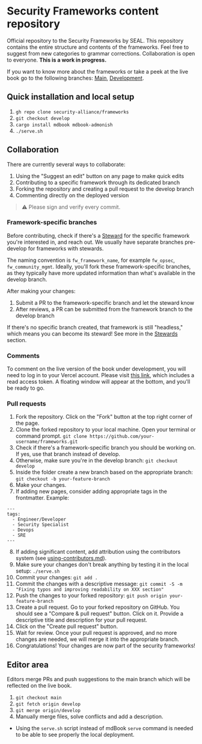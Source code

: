 # Security Frameworks content repository

Official repository to the Security Frameworks by SEAL. This repository contains the entire structure and contents of the frameworks. Feel free to suggest from new categories to grammar corrections. Collaboration is open to everyone. **This is a work in progress.**

If you want to know more about the frameworks or take a peek at the live book go to the following branches: [Main](frameworks.securityalliance.org), [Development](frameworks.securityalliance.dev).

## Quick installation and local setup

1. `gh repo clone security-alliance/frameworks`
2. `git checkout develop`
3. `cargo install mdbook mdbook-admonish`
4. `./serve.sh`

## Collaboration

There are currently several ways to collaborate:

1. Using the "Suggest an edit" button on any page to make quick edits
2. Contributing to a specific framework through its dedicated branch
3. Forking the repository and creating a pull request to the develop branch
4. Commenting directly on the deployed version

> ⚠️ Please sign and verify every commit.

### Framework-specific branches

Before contributing, check if there's a [Steward](src/contribute/stewards.md) for the specific framework you're interested in, and reach out. We usually have separate branches pre-develop for frameworks with stewards. 

The naming convention is `fw_framework_name`, for example `fw_opsec`, `fw_community_mgmt`. Ideally, you'll fork these framework-specific branches, as they typically have more updated information than what's available in the develop branch.

After making your changes:
1. Submit a PR to the framework-specific branch and let the steward know
2. After reviews, a PR can be submitted from the framework branch to the develop branch

If there's no specific branch created, that framework is still "headless," which means you can become its steward! See more in the [Stewards](src/contribute/stewards.md) section.

### Comments

To comment on the live version of the book under development, you will need to log in to your Vercel account. Please visit [this link](https://frameworks-git-develop-seal-frameworks.vercel.app/?_vercel_share=zOI0Q3riUfDv1Lq1IylFz2hXQzYPcmLp), which includes a read access token. A floating window will appear at the bottom, and you'll be ready to go.

### Pull requests

1. Fork the repository. Click on the "Fork" button at the top right corner of the page.
2. Clone the forked repository to your local machine. Open your terminal or command prompt.
`git clone https://github.com/your-username/frameworks.git`
3. Check if there's a framework-specific branch you should be working on. If yes, use that branch instead of develop.
4. Otherwise, make sure you're in the develop branch:
`git checkout develop`
5. Inside the folder create a new branch based on the appropriate branch:
`git checkout -b your-feature-branch`
6. Make your changes.
7. If adding new pages, consider adding appropriate tags in the frontmatter. Example:
```
---
tags:
  - Engineer/Developer
  - Security Specialist
  - Devops
  - SRE
---
```
8. If adding significant content, add attribution using the contributors system (see [using-contributors.md](src/config/using-contributors.md)).
9. Make sure your changes don't break anything by testing it in the local setup:
`./serve.sh`
10. Commit your changes:
`git add .`
11. Commit the changes with a descriptive message:
`git commit -S -m "Fixing typos and improving readability on XXX section"`
12. Push the changes to your forked repository:
`git push origin your-feature-branch`
13. Create a pull request. Go to your forked repository on GitHub. You should see a "Compare & pull request" button. Click on it. Provide a descriptive title and description for your pull request.
14. Click on the "Create pull request" button.
15. Wait for review. Once your pull request is approved, and no more changes are needed, we will merge it into the appropriate branch.
16. Congratulations! Your changes are now part of the security frameworks!

## Editor area

Editors merge PRs and push suggestions to the main branch which will be reflected on the live book.

1. `git checkout main`
2. `git fetch origin develop`
3. `git merge origin/develop`
4. Manually merge files, solve conflicts and add a description.

- Using the `serve.sh` script instead of mdBook `serve` command is needed to be able to see properly the local deployment.
